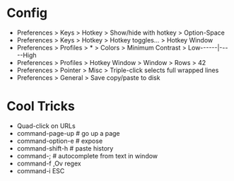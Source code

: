 Config
======
- Preferences > Keys > Hotkey > Show/hide with hotkey > Option-Space
- Preferences > Keys > Hotkey > Hotkey toggles... > Hotkey Window
- Preferences > Profiles > * > Colors > Minimum Contrast >  Low------|-----High
- Preferences > Profiles > Hotkey Window > Window > Rows > 42
- Preferences > Pointer > Misc > Triple-click selects full wrapped lines
- Preferences > General > Save copy/paste to disk

Cool Tricks
===========
- Quad-click on URLs
- command-page-up # go up a page
- command-option-e # expose
- command-shift-h # paste history
- command-; # autocomplete from text in window
- command-f ,Ov regex
- command-i <tabname> ESC
